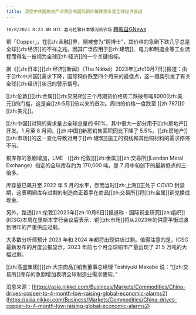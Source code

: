 ```yaml
---
title: 深受中共国房地产动荡影响国际铜价暴跌预示着全球经济衰退
---
```

`10/8/2023 8:23 AM UTC 喜马拉雅日本银河系农场` [轉載自GNews](https://gnews.org/articles/1802570)


铜「Copper」，在[[zh:金融]]界，铜被誉为“铜博士”，其价格的急剧下跌几乎总是全球[[zh:经济]]的不祥之兆。因其广泛应用于[[zh:建筑]]、电力和制造业等工业流程而得名--被视为全球[[zh:经济]]的一个关键指标。


  

据《[[zh:日本]][[zh:经济]]新闻》（The Nikkei）2023年[[zh:10月7日]]报道：由于[[zh:中共国]]需求下降，国际铜价跌至四个月来的最低点，这一趋势引发了有关全球[[zh:经济]]状况的警示信号。

[[zh:伦敦]][[zh:金属]][[zh:交易所]]三个月期货价格周二跌破每吨8000[[zh:美元]]的门槛，这是自[[zh:5月]]份以来的首次。周四的价格一度跌至 [[zh:787]]0 [[zh:美元]]。

[[zh:中国]]对铜的需求量占全球总量的 60%，其中很大一部分用于[[zh:房地产]]开发。1 月至 8 月间，[[zh:中国]]新房销售面积同比下降了 5.5%。[[zh:房地产]][[zh:市场]]的这一变化导致对用于[[zh:建筑]]施工的铜线和其他铜材料的需求停滞不前。

铜库存的急剧增加，LME （[[zh:伦敦]][[zh:金属]][[zh:交易所]]London Metal Exchange）指定的全球库存约为 170,000 吨，是 7 月中旬创下的最新低点的三倍多。

库存量已飙升至 2022 年 5 月的水平，然而当时[[zh:上海]]正处于 COVID 封禁期，这表明铜库存过剩的制造商正着手在商品[[zh:交易所]]将[[zh:金属]]铜兑换成现金。

  

另外，路透[[zh:伦敦]]2023年[[zh:10月6日]]报道称 - 国际铜业研究[[zh:组织]] (ICSG)本周在里斯本举行会议后表示，铜[[zh:市场]]将从2023年的供需平衡过渡到明年的严重供应过剩。

大多数分析师预计 2023 年和 2024 年都将出现供应过剩。值得注意的是，ICSG 最新发布的月度公报显示，2023 年前七个月全球铜市产量出现了 21.5 万吨的大幅过剩。

[[zh:高盛集团]][[zh:大宗商品]]销售董事总经理 Toshiyuki Makabe 说：“[[zh:交易所]]库存的急剧增加表明全球制造业需求疲软。”

  

消息来源：[https://asia.nikkei.com/Business/Markets/Commodities/China-drives-copper-to-4-month-low-raising-global-economic-alarms2](https://asia.nikkei.com/Business/Markets/Commodities/China-drives-copper-to-4-month-low-raising-global-economic-alarms2)


